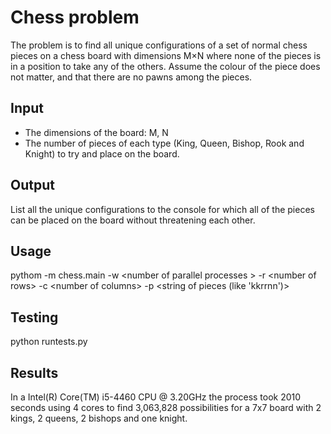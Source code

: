 Chess problem
==============

The problem is to find all unique configurations of a set of normal chess pieces 
on a chess board with dimensions M×N where none of the pieces is in a position 
to take any of the others. Assume the colour of the piece does not matter, and 
that there are no pawns among the pieces.

Input
-----
*  The dimensions of the board: M, N
*  The number of pieces of each type (King, Queen, Bishop, Rook and Knight) to try and place on the board.

Output
------
List all the unique configurations to the console for which all of the pieces can be placed on the board without threatening each other.


Usage
-----
pythom -m chess.main -w \<number of parallel processes \> -r \<number of rows\> -c \<number of  columns\> -p \<string of pieces (like 'kkrrnn')\>


Testing
-------
python runtests.py


Results
-------
In a Intel(R) Core(TM) i5-4460  CPU @ 3.20GHz the process took 2010 seconds using 4 cores to find 3,063,828 possibilities for a 7x7 board with 2 kings, 2 queens, 2 bishops and one knight.

